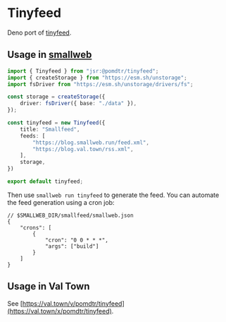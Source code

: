# Tinyfeed

Deno port of [tinyfeed](https://github.com/TheBigRoomXXL/tinyfeed).

## Usage in [smallweb](https://smallweb.run)

```ts
import { Tinyfeed } from "jsr:@pomdtr/tinyfeed";
import { createStorage } from "https://esm.sh/unstorage";
import fsDriver from "https://esm.sh/unstorage/drivers/fs";

const storage = createStorage({
    driver: fsDriver({ base: "./data" }),
});

const tinyfeed = new Tinyfeed({
    title: "Smallfeed",
    feeds: [
        "https://blog.smallweb.run/feed.xml",
        "https://blog.val.town/rss.xml",
    ],
    storage,
})

export default tinyfeed;
```

Then use `smallweb run tinyfeed` to generate the feed. You can automate the feed generation using a cron job:

```jsonc
// $SMALLWEB_DIR/smallfeed/smallweb.json
{
    "crons": [
        {
            "cron": "0 0 * * *",
            "args": ["build"]
        }
    ]
}
```

## Usage in Val Town

See [https://val.town/v/pomdtr/tinyfeed](https://val.town/x/pomdtr/tinyfeed).

